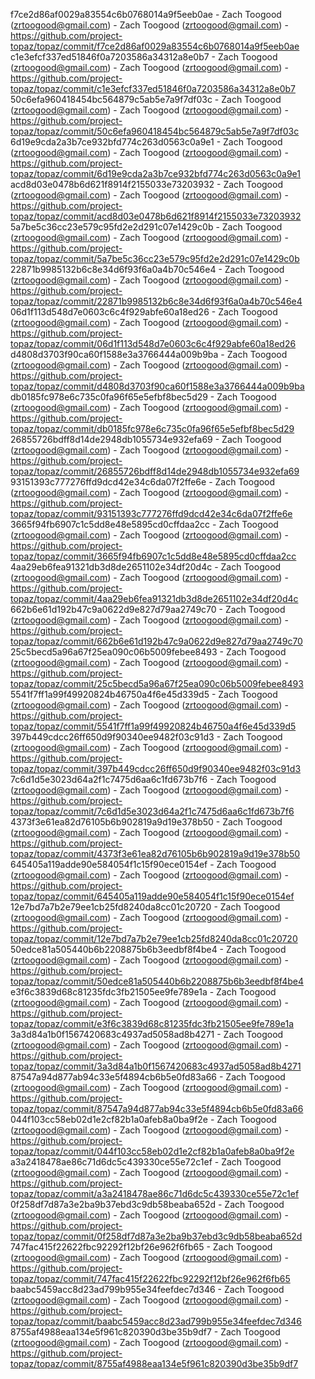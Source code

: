 f7ce2d86af0029a83554c6b0768014a9f5eeb0ae - Zach Toogood (zrtoogood@gmail.com) - Zach Toogood (zrtoogood@gmail.com) - https://github.com/project-topaz/topaz/commit/f7ce2d86af0029a83554c6b0768014a9f5eeb0ae
c1e3efcf337ed51846f0a7203586a34312a8e0b7 - Zach Toogood (zrtoogood@gmail.com) - Zach Toogood (zrtoogood@gmail.com) - https://github.com/project-topaz/topaz/commit/c1e3efcf337ed51846f0a7203586a34312a8e0b7
50c6efa960418454bc564879c5ab5e7a9f7df03c - Zach Toogood (zrtoogood@gmail.com) - Zach Toogood (zrtoogood@gmail.com) - https://github.com/project-topaz/topaz/commit/50c6efa960418454bc564879c5ab5e7a9f7df03c
6d19e9cda2a3b7ce932bfd774c263d0563c0a9e1 - Zach Toogood (zrtoogood@gmail.com) - Zach Toogood (zrtoogood@gmail.com) - https://github.com/project-topaz/topaz/commit/6d19e9cda2a3b7ce932bfd774c263d0563c0a9e1
acd8d03e0478b6d621f8914f2155033e73203932 - Zach Toogood (zrtoogood@gmail.com) - Zach Toogood (zrtoogood@gmail.com) - https://github.com/project-topaz/topaz/commit/acd8d03e0478b6d621f8914f2155033e73203932
5a7be5c36cc23e579c95fd2e2d291c07e1429c0b - Zach Toogood (zrtoogood@gmail.com) - Zach Toogood (zrtoogood@gmail.com) - https://github.com/project-topaz/topaz/commit/5a7be5c36cc23e579c95fd2e2d291c07e1429c0b
22871b9985132b6c8e34d6f93f6a0a4b70c546e4 - Zach Toogood (zrtoogood@gmail.com) - Zach Toogood (zrtoogood@gmail.com) - https://github.com/project-topaz/topaz/commit/22871b9985132b6c8e34d6f93f6a0a4b70c546e4
06d1f113d548d7e0603c6c4f929abfe60a18ed26 - Zach Toogood (zrtoogood@gmail.com) - Zach Toogood (zrtoogood@gmail.com) - https://github.com/project-topaz/topaz/commit/06d1f113d548d7e0603c6c4f929abfe60a18ed26
d4808d3703f90ca60f1588e3a3766444a009b9ba - Zach Toogood (zrtoogood@gmail.com) - Zach Toogood (zrtoogood@gmail.com) - https://github.com/project-topaz/topaz/commit/d4808d3703f90ca60f1588e3a3766444a009b9ba
db0185fc978e6c735c0fa96f65e5efbf8bec5d29 - Zach Toogood (zrtoogood@gmail.com) - Zach Toogood (zrtoogood@gmail.com) - https://github.com/project-topaz/topaz/commit/db0185fc978e6c735c0fa96f65e5efbf8bec5d29
26855726bdff8d14de2948db1055734e932efa69 - Zach Toogood (zrtoogood@gmail.com) - Zach Toogood (zrtoogood@gmail.com) - https://github.com/project-topaz/topaz/commit/26855726bdff8d14de2948db1055734e932efa69
93151393c777276ffd9dcd42e34c6da07f2ffe6e - Zach Toogood (zrtoogood@gmail.com) - Zach Toogood (zrtoogood@gmail.com) - https://github.com/project-topaz/topaz/commit/93151393c777276ffd9dcd42e34c6da07f2ffe6e
3665f94fb6907c1c5dd8e48e5895cd0cffdaa2cc - Zach Toogood (zrtoogood@gmail.com) - Zach Toogood (zrtoogood@gmail.com) - https://github.com/project-topaz/topaz/commit/3665f94fb6907c1c5dd8e48e5895cd0cffdaa2cc
4aa29eb6fea91321db3d8de2651102e34df20d4c - Zach Toogood (zrtoogood@gmail.com) - Zach Toogood (zrtoogood@gmail.com) - https://github.com/project-topaz/topaz/commit/4aa29eb6fea91321db3d8de2651102e34df20d4c
662b6e61d192b47c9a0622d9e827d79aa2749c70 - Zach Toogood (zrtoogood@gmail.com) - Zach Toogood (zrtoogood@gmail.com) - https://github.com/project-topaz/topaz/commit/662b6e61d192b47c9a0622d9e827d79aa2749c70
25c5becd5a96a67f25ea090c06b5009febee8493 - Zach Toogood (zrtoogood@gmail.com) - Zach Toogood (zrtoogood@gmail.com) - https://github.com/project-topaz/topaz/commit/25c5becd5a96a67f25ea090c06b5009febee8493
5541f7ff1a99f49920824b46750a4f6e45d339d5 - Zach Toogood (zrtoogood@gmail.com) - Zach Toogood (zrtoogood@gmail.com) - https://github.com/project-topaz/topaz/commit/5541f7ff1a99f49920824b46750a4f6e45d339d5
397b449cdcc26ff650d9f90340ee9482f03c91d3 - Zach Toogood (zrtoogood@gmail.com) - Zach Toogood (zrtoogood@gmail.com) - https://github.com/project-topaz/topaz/commit/397b449cdcc26ff650d9f90340ee9482f03c91d3
7c6d1d5e3023d64a2f1c7475d6aa6c1fd673b7f6 - Zach Toogood (zrtoogood@gmail.com) - Zach Toogood (zrtoogood@gmail.com) - https://github.com/project-topaz/topaz/commit/7c6d1d5e3023d64a2f1c7475d6aa6c1fd673b7f6
4373f3e61ea82d76105b6b902819a9d19e378b50 - Zach Toogood (zrtoogood@gmail.com) - Zach Toogood (zrtoogood@gmail.com) - https://github.com/project-topaz/topaz/commit/4373f3e61ea82d76105b6b902819a9d19e378b50
645405a119adde90e584054f1c15f90ece0154ef - Zach Toogood (zrtoogood@gmail.com) - Zach Toogood (zrtoogood@gmail.com) - https://github.com/project-topaz/topaz/commit/645405a119adde90e584054f1c15f90ece0154ef
12e7bd7a7b2e79ee1cb25fd8240da8cc01c20720 - Zach Toogood (zrtoogood@gmail.com) - Zach Toogood (zrtoogood@gmail.com) - https://github.com/project-topaz/topaz/commit/12e7bd7a7b2e79ee1cb25fd8240da8cc01c20720
50edce81a505440b6b2208875b6b3eedbf8f4be4 - Zach Toogood (zrtoogood@gmail.com) - Zach Toogood (zrtoogood@gmail.com) - https://github.com/project-topaz/topaz/commit/50edce81a505440b6b2208875b6b3eedbf8f4be4
e3f6c3839d68c81235fdc3fb21505ee9fe789e1a - Zach Toogood (zrtoogood@gmail.com) - Zach Toogood (zrtoogood@gmail.com) - https://github.com/project-topaz/topaz/commit/e3f6c3839d68c81235fdc3fb21505ee9fe789e1a
3a3d84a1b0f1567420683c4937ad5058ad8b4271 - Zach Toogood (zrtoogood@gmail.com) - Zach Toogood (zrtoogood@gmail.com) - https://github.com/project-topaz/topaz/commit/3a3d84a1b0f1567420683c4937ad5058ad8b4271
87547a94d877ab94c33e5f4894cb6b5e0fd83a66 - Zach Toogood (zrtoogood@gmail.com) - Zach Toogood (zrtoogood@gmail.com) - https://github.com/project-topaz/topaz/commit/87547a94d877ab94c33e5f4894cb6b5e0fd83a66
044f103cc58eb02d1e2cf82b1a0afeb8a0ba9f2e - Zach Toogood (zrtoogood@gmail.com) - Zach Toogood (zrtoogood@gmail.com) - https://github.com/project-topaz/topaz/commit/044f103cc58eb02d1e2cf82b1a0afeb8a0ba9f2e
a3a2418478ae86c71d6dc5c439330ce55e72c1ef - Zach Toogood (zrtoogood@gmail.com) - Zach Toogood (zrtoogood@gmail.com) - https://github.com/project-topaz/topaz/commit/a3a2418478ae86c71d6dc5c439330ce55e72c1ef
0f258df7d87a3e2ba9b37ebd3c9db58beaba652d - Zach Toogood (zrtoogood@gmail.com) - Zach Toogood (zrtoogood@gmail.com) - https://github.com/project-topaz/topaz/commit/0f258df7d87a3e2ba9b37ebd3c9db58beaba652d
747fac415f22622fbc92292f12bf26e962f6fb65 - Zach Toogood (zrtoogood@gmail.com) - Zach Toogood (zrtoogood@gmail.com) - https://github.com/project-topaz/topaz/commit/747fac415f22622fbc92292f12bf26e962f6fb65
baabc5459acc8d23ad799b955e34feefdec7d346 - Zach Toogood (zrtoogood@gmail.com) - Zach Toogood (zrtoogood@gmail.com) - https://github.com/project-topaz/topaz/commit/baabc5459acc8d23ad799b955e34feefdec7d346
8755af4988eaa134e5f961c820390d3be35b9df7 - Zach Toogood (zrtoogood@gmail.com) - Zach Toogood (zrtoogood@gmail.com) - https://github.com/project-topaz/topaz/commit/8755af4988eaa134e5f961c820390d3be35b9df7
